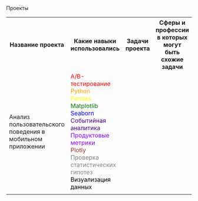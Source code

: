 <html>
<head>
  Проекты
</head>
<body>
  <table>
    <tr>
      <th>Название проекта</th>
      <th>Какие навыки использовались</th>
      <th>Задачи проекта</th>
      <th>Сферы и профессии в которых могут быть схожие задачи</th>
      <th>Ключевые слова</th>
    </tr>
    <tr>
      <td>Анализ пользовательского поведения в мобильном приложении</td>
      <td>
        <span style="color:#FF0000;">A/B-тестирование</span><br/>
        <span style="color:#FFA500;">Python</span><br/>
        <span style="color:#FFFF00;">Pandas</span><br/>
        <span style="color:#008000;">Matplotlib</span><br/>
        <span style="color:#0000FF;">Seaborn</span><br/>
        <span style="color:#4B0082;">Событийная аналитика</span><br/>
        <span style="color:#8B00FF;">Продуктовые метрики</span><br/>
        <span style="color:#A52A2A;">Plotly</span><br/>
        <span style="color:#808080;">Проверка статистических гипотез</span><br/>
        <span style="color:#000000;">Визуализация данных</span>
      </td>
      <td></td>
      <td></td>  
      <td></td> 
    </tr>
    <tr>
      <td></td>
      <td></td>
      <td></td>
      <td></td>
      <td></td>  
    </tr>
  </table>
</body>
</html>

